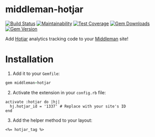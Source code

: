 # middleman-hotjar
[![Build Status](https://travis-ci.org/KieranHunt/middleman-hotjar.svg?branch=master)](https://travis-ci.org/KieranHunt/middleman-hotjar)
[![Maintainability](https://api.codeclimate.com/v1/badges/7cad0cb69b48743dca26/maintainability)](https://codeclimate.com/github/KieranHunt/middleman-hotjar/maintainability)
[![Test Coverage](https://api.codeclimate.com/v1/badges/7cad0cb69b48743dca26/test_coverage)](https://codeclimate.com/github/KieranHunt/middleman-hotjar/test_coverage)
[![Gem Downloads](https://img.shields.io/gem/dt/middleman-hotjar.svg)](https://rubygems.org/gems/middleman-hotjar)
[![Gem Version](https://img.shields.io/gem/v/middleman-hotjar.svg)](https://rubygems.org/gems/middleman-hotjar)


Add [Hotjar](https://hotjar.com) analytics tracking code to your [Middleman](https://middlemanapp.com/) site!

# Installation

1. Add it to your `Gemfile`:

```ruby
gem middleman-hotjar
```

2. Activate the extension in your `config.rb` file:

```erb
activate :hotjar do |hj|
  hj.hotjar_id = '1337' # Replace with your site's ID
end
```

3. Add the helper method to your layout:

```erb
<%= hotjar_tag %>
```
